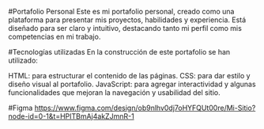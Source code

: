 #Portafolio Personal
Este es mi portafolio personal, creado como una plataforma para presentar mis proyectos, habilidades y experiencia. Está diseñado para ser claro y intuitivo, destacando tanto mi perfil como mis competencias en mi trabajo.

#Tecnologías utilizadas
En la construcción de este portafolio se han utilizado:

HTML: para estructurar el contenido de las páginas.
CSS: para dar estilo y diseño visual al portafolio.
JavaScript: para agregar interactividad y algunas funcionalidades que mejoran la navegación y usabilidad del sitio.

#Figma 
  https://www.figma.com/design/ob9nlhv0dj7oHYFQUt00re/Mi-Sitio?node-id=0-1&t=HPITBmAj4akZJmnR-1
